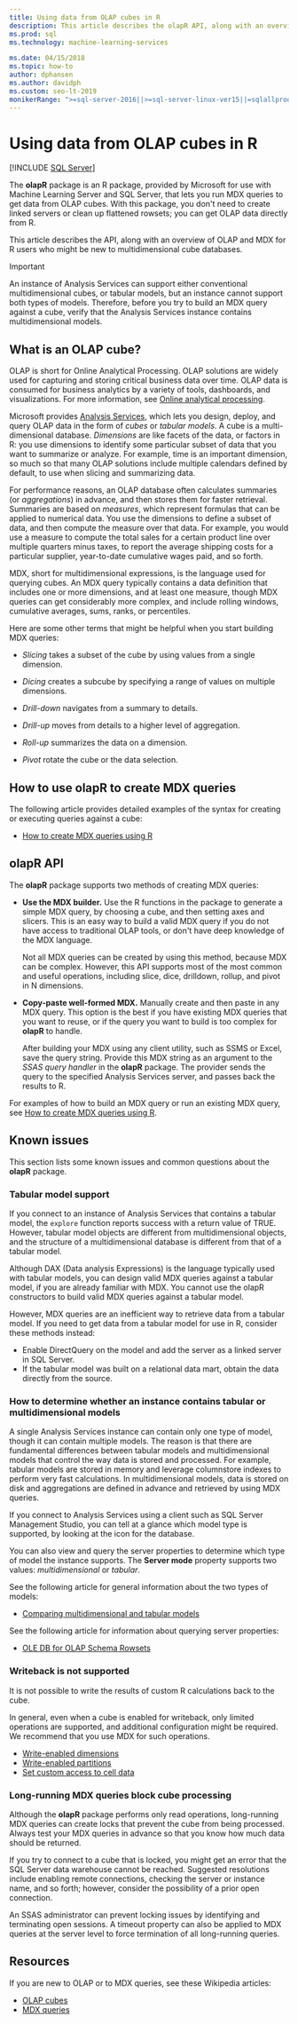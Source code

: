```yaml
---
title: Using data from OLAP cubes in R
description: This article describes the olapR API, along with an overview of OLAP and MDX for R users who might be new to multidimensional cube databases.
ms.prod: sql
ms.technology: machine-learning-services

ms.date: 04/15/2018  
ms.topic: how-to
author: dphansen
ms.author: davidph
ms.custom: seo-lt-2019
monikerRange: ">=sql-server-2016||>=sql-server-linux-ver15||=sqlallproducts-allversions"
---
```

# Using data from OLAP cubes in R
 [!INCLUDE [SQL Server](../../includes/applies-to-version/sqlserver.md)]

The **olapR** package is an R package, provided by Microsoft for use with Machine Learning Server and SQL Server, that lets you run MDX queries to get data from OLAP cubes. With this package, you don't need to create linked servers or clean up flattened rowsets; you can get OLAP data directly from R.

This article describes the API, along with an overview of OLAP and MDX for R users who might be new to multidimensional cube databases.

> [!IMPORTANT]
> An instance of Analysis Services can support either conventional multidimensional cubes, or tabular models, but an instance cannot support both types of models. Therefore, before you try to build an MDX query against a cube, verify that the Analysis Services instance contains multidimensional models.

## What is an OLAP cube?

OLAP is short for Online Analytical Processing. OLAP solutions are widely used for capturing and storing critical business data over time. OLAP data is consumed for business analytics by a variety of tools, dashboards, and visualizations. For more information, see [Online analytical processing](https://en.wikipedia.org/wiki/Online_analytical_processing).

Microsoft provides [Analysis Services](https://docs.microsoft.com/sql/analysis-services/analysis-services), which lets you design, deploy, and query OLAP data in the form of _cubes_ or _tabular models_. A cube is a multi-dimensional database. _Dimensions_ are like facets of the data, or factors in R: you use dimensions to identify some particular subset of data that you want to summarize or analyze. For example, time is an important dimension, so much so that many OLAP solutions include multiple calendars defined by default, to use when slicing and summarizing data. 

For performance reasons, an OLAP database often calculates summaries (or _aggregations_) in advance, and then stores them for faster retrieval. Summaries are based on  *measures*, which represent formulas that can be applied to numerical data. You use the dimensions to define a subset of data, and then compute the measure over that data. For example, you would use a measure to compute the total sales for a certain product line over multiple quarters minus taxes, to report the average shipping costs for a particular supplier, year-to-date cumulative wages paid, and so forth.

MDX, short for multidimensional expressions, is the language used for querying cubes. An MDX query typically contains a data definition that includes one or more dimensions, and at least one measure, though MDX queries can get considerably more complex, and include rolling windows, cumulative averages, sums, ranks, or percentiles. 

Here are some other terms that might be helpful when you start building MDX queries:

+ *Slicing* takes a subset of the cube by using values from a single dimension.

+ *Dicing* creates a subcube by specifying a range of values on multiple dimensions.

+ *Drill-down* navigates from a summary to details.

+ *Drill-up* moves from details to a higher level of aggregation.

+ *Roll-up* summarizes the data on a dimension.

+ *Pivot* rotate the cube or the data selection.

## How to use olapR to create MDX queries

The following article provides detailed examples of the syntax for creating or executing queries against a cube:

+ [How to create MDX queries using R](../../machine-learning/r/how-to-create-mdx-queries-using-olapr.md)

## olapR API

The **olapR** package supports two methods of creating MDX queries:

- **Use the MDX builder.** Use the R functions in the package to generate a simple MDX query, by choosing a cube, and then setting axes and slicers. This is an easy way to build a valid MDX query if you do not have access to traditional OLAP tools, or don't have deep knowledge of the MDX language.

    Not all MDX queries can be created by using this method, because MDX can be complex. However, this API supports most of the most common and useful operations, including slice, dice, drilldown, rollup, and pivot in N dimensions.

+ **Copy-paste well-formed MDX.** Manually create and then paste in any MDX query. This option is the best if you have existing MDX queries that you want to reuse, or if the query you want to build is too complex for **olapR** to handle.

    After building your MDX using any client utility, such as SSMS or Excel, save the query string. Provide this MDX string as an argument to the *SSAS query handler* in the **olapR** package. The provider sends the query to the specified Analysis Services server, and passes back the results to R. 

For examples of how to build an MDX query or run an existing MDX query, see [How to create MDX queries using R](../../machine-learning/r/how-to-create-mdx-queries-using-olapr.md).

## Known issues

This section lists some known issues and common questions about  the **olapR** package.

### Tabular model support

If you connect to an instance of Analysis Services that contains a tabular model, the `explore` function reports success with a return value of TRUE. However, tabular model objects are different from multidimensional objects, and the structure of a multidimensional database is different from that of a tabular model.

Although DAX (Data analysis Expressions) is the language typically used with tabular models, you can design valid MDX queries against a tabular model, if you are already familiar with MDX. You cannot use the olapR constructors to build valid MDX queries against a tabular model.

However, MDX queries are an inefficient way to retrieve data from a tabular model. If you need to get data from a tabular model for use in R, consider these methods instead:

+ Enable DirectQuery on the model and add the server as a linked server in SQL Server. 
+ If the tabular model was built on a relational data mart, obtain the data directly from the source.

### How to determine whether an instance contains tabular or multidimensional models

A single Analysis Services instance can contain only one type of model, though it can contain multiple models. The reason is that there are fundamental differences between tabular models and multidimensional models that control the way data is stored and processed. For example, tabular models are stored in memory and leverage columnstore indexes to perform very fast calculations. In multidimensional models, data is stored on disk and aggregations are defined in advance and retrieved by using MDX queries.

If you connect to Analysis Services using a client such as SQL Server Management Studio, you can tell at a glance which model type is supported, by looking at the icon for the database.

You can also view and query the server properties to determine which type of model the instance supports. The **Server mode** property supports two values: _multidimensional_ or _tabular_.

See the following article for general information about the two types of models:

+ [Comparing multidimensional and tabular models](https://docs.microsoft.com/sql/analysis-services/comparing-tabular-and-multidimensional-solutions-ssas)

See the following article for information about querying server properties:

+ [OLE DB for OLAP Schema Rowsets](https://docs.microsoft.com/previous-versions/sql/sql-server-2012/ms126079(v=sql.110))

### Writeback is not supported

It is not possible to write the results of custom R calculations back to the cube.

In general, even when a cube is enabled for writeback, only limited operations are supported, and additional configuration might be required. We recommend that you use MDX for such operations.

+ [Write-enabled dimensions](https://docs.microsoft.com/sql/analysis-services/multidimensional-models-olap-logical-dimension-objects/write-enabled-dimensions)
+ [Write-enabled partitions](https://docs.microsoft.com/sql/analysis-services/multidimensional-models-olap-logical-cube-objects/partitions-write-enabled-partitions)
+ [Set custom access to cell data](https://docs.microsoft.com/sql/analysis-services/multidimensional-models/grant-custom-access-to-cell-data-analysis-services)

### Long-running MDX queries block cube processing

Although the **olapR** package performs only read operations, long-running MDX queries can create locks that prevent the cube from being processed. Always test your MDX queries in advance so that you know how much data should be returned.

If you try to connect to a cube that is locked, you might get an error that the SQL Server data warehouse cannot be reached. Suggested resolutions include enabling remote connections, checking the server or instance name, and so forth; however, consider the possibility of a prior open connection.

An SSAS administrator can prevent locking issues by identifying and terminating open sessions. A timeout property can also be applied to MDX queries at the server level to force termination of all long-running queries.

## Resources

If you are new to OLAP or to MDX queries, see these Wikipedia articles: 

+ [OLAP cubes](https://en.wikipedia.org/wiki/OLAP_cube)
+ [MDX queries](https://en.wikipedia.org/wiki/MultiDimensional_eXpressions)

